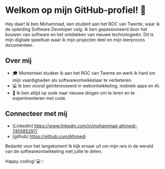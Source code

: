 # Welkom op mijn GitHub-profiel! 👋

Hey daar! Ik ben Mohammad, een student aan het ROC van Twente, waar ik de opleiding Software Developer volg. Ik ben gepassioneerd door het bouwen van software en het ontdekken van nieuwe technologieën. Dit is mijn digitale speeltuin waar ik mijn projecten deel en mijn leerproces documenteer.

## Over mij

- 🎓 Momenteel studeer ik aan het ROC van Twente en werk ik hard om mijn vaardigheden als softwareontwikkelaar te verbeteren.
- 💻 Ik ben vooral geïnteresseerd in webontwikkeling, mobiele apps en AI.
- 🌱 Ik ben altijd op zoek naar nieuwe dingen om te leren en te experimenteren met code.

## Connecteer met mij

- [LinkedIn] https://www.linkedin.com/in/mohammad-alhmedi-740585297/
- [github] https://github.com/Alhmedi

Bedankt voor het langskomen! Ik kijk ernaar uit om mijn reis in de wereld van de softwareontwikkeling met jullie te delen.

Happy coding! 💻✨
